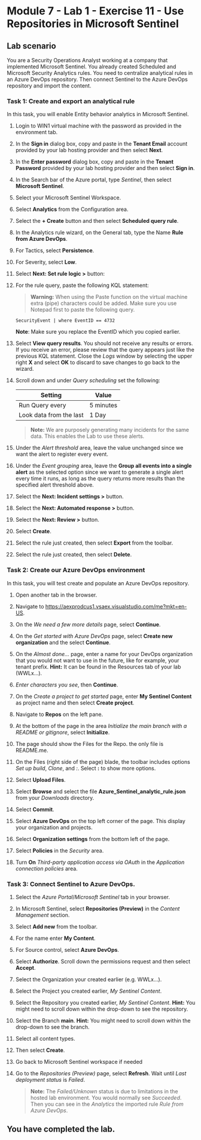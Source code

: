 # Module 7 - Lab 1 - Exercise 11 - Use Repositories in Microsoft Sentinel

## Lab scenario

You are a Security Operations Analyst working at a company that implemented Microsoft Sentinel. You already created Scheduled and Microsoft Security Analytics rules.  You need to centralize analytical rules in an Azure DevOps repository.  Then connect Sentinel to the Azure DevOps repository and import the content. 


### Task 1: Create and export an analytical rule

In this task, you will enable Entity behavior analytics in Microsoft Sentinel.

1. Login to WIN1 virtual machine with the password as provided in the environment tab.

1. In the **Sign in** dialog box, copy and paste in the **Tenant Email** account provided by your lab hosting provider and then select **Next**.

1. In the **Enter password** dialog box, copy and paste in the **Tenant Password** provided by your lab hosting provider and then select **Sign in**.

1. In the Search bar of the Azure portal, type *Sentinel*, then select **Microsoft Sentinel**.

1. Select your Microsoft Sentinel Workspace.

1. Select **Analytics** from the Configuration area.

1. Select the **+ Create** button and then select **Scheduled query rule**.

1. In the Analytics rule wizard, on the General tab, type the Name **Rule from Azure DevOps**.

1. For Tactics, select **Persistence**.

1. For Severity, select **Low**.

1. Select **Next: Set rule logic >** button:

1. For the rule query, paste the following KQL statement:

    >**Warning:** When using the Paste function on the virtual machine extra (pipe) characters could be added. Make sure you use Notepad first to paste the following query.

    ```KQL
    SecurityEvent | where EventID == 4732
    ```
    **Note**: Make sure you replace the EventID which you copied earlier.

1. Select **View query results**. You should not receive any results or errors. If you receive an error, please review that the query appears just like the previous KQL statement. Close the *Logs* window by selecting the upper right **X** and select **OK** to discard to save changes to go back to the wizard.


1. Scroll down and under *Query scheduling* set the following:

    |Setting|Value|
    |---|---|
    |Run Query every|5 minutes|
    |Look data from the last|1 Day|

    >**Note:** We are purposely generating many incidents for the same data. This enables the Lab to use these alerts.

1. Under the *Alert threshold* area, leave the value unchanged since we want the alert to register every event.

1. Under the *Event grouping* area, leave the **Group all events into a single alert** as the selected option since we want to generate a single alert every time it runs, as long as the query returns more results than the specified alert threshold above.

1. Select the **Next: Incident settings >** button. 

1. Select the **Next: Automated response >** button.

1. Select the **Next: Review >** button.
 
1. Select **Create**.

1. Select the rule just created, then select **Export** from the toolbar.

1. Select the rule just created, then select **Delete**.


### Task 2: Create our Azure DevOps environment

In this task, you will test create and populate an Azure DevOps repository.

1. Open another tab in the browser.

1. Navigate to https://aexprodcus1.vsaex.visualstudio.com/me?mkt=en-US.

1. On the *We need a few more details* page, select **Continue**.

1. On the *Get started with Azure DevOps* page, select **Create new organization** and the select **Continue**.

1. On the *Almost done...* page, enter a name for your DevOps organization that you would not want to use in the future, like for example, your tenant prefix. **Hint:** It can be found in the Resources tab of your lab (WWLx...).

1. *Enter characters you see*, then **Continue**.

1. On the *Create a project to get started* page, enter **My Sentinel Content** as project name and then select **Create project**.

1. Navigate to **Repos** on the left pane.

1. At the bottom of the page in the area *Initialize the main branch with a README or gitignore*, select **Initialize**.

1. The page should show the Files for the Repo.  the only file is README.me.

1. On the Files (right side of the page) blade, the toolbar includes options *Set up build*, *Clone*, and *:*.  Select **:** to show more options.

1. Select **Upload Files**.

1. Select **Browse** and select the file **Azure_Sentinel_analytic_rule.json** from your *Downloads* directory.

1. Select **Commit**.

1. Select **Azure DevOps** on the top left corner of the page.  This display your organization and projects.

1. Select **Organization settings** from the bottom left of the page.

1. Select **Policies** in the *Security* area.

1. Turn **On** *Third-party application access via OAuth* in the *Application connection policies* area.


### Task 3: Connect Sentinel to Azure DevOps.

1. Select the *Azure Portal*/*Microsoft Sentinel* tab in your browser.

1. In Microsoft Sentinel, select **Repositories (Preview)** in the *Content Management* section.

1. Select **Add new** from the toolbar.

1. For the name enter **My Content**.

1. For Source control, select **Azure DevOps**.

1. Select **Authorize**. Scroll down the permissions request and then select **Accept**.

1. Select the Organization your created earlier (e.g. WWLx...).

1. Select the Project you created earlier, *My Sentinel Content*.

1. Select the Repository you created earlier, *My Sentinel Content*. **Hint:** You might need to scroll down within the drop-down to see the repository.

1. Select the Branch **main**. **Hint:** You might need to scroll down within the drop-down to see the branch.

1. Select all content types.

1. Then select **Create**.

1. Go back to Microsoft Sentinel workspace if needed

1. Go to the *Repositories (Preview)* page, select **Refresh**. Wait until *Last deployment status* is *Failed*.  

    >**Note:** The *Failed/Unknown* status is due to limitations in the hosted lab environment. You would normally see *Succeeded*. Then you can see in the *Analytics* the imported rule *Rule from Azure DevOps*.


## You have completed the lab.
